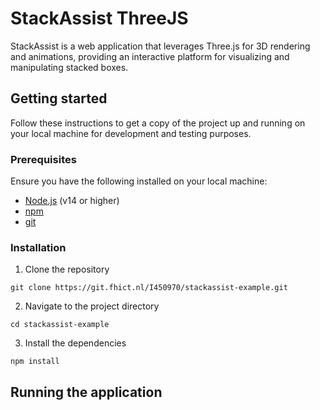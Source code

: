 # StackAssist ThreeJS

StackAssist is a web application that leverages Three.js for 3D rendering and animations, providing an interactive platform for visualizing and manipulating stacked boxes.

## Getting started

Follow these instructions to get a copy of the project up and running on your local machine for development and testing purposes.

### Prerequisites

Ensure you have the following installed on your local machine:

- [Node.js](https://nodejs.org/en) (v14 or higher)
- [npm](https://docs.npmjs.com/downloading-and-installing-node-js-and-npm)
- [git](https://www.git-scm.com/downloads)

### Installation

1. Clone the repository

```git clone https://git.fhict.nl/I450970/stackassist-example.git```

2. Navigate to the project directory 

```cd stackassist-example```

3. Install the dependencies

```npm install```


## Running the application
 
